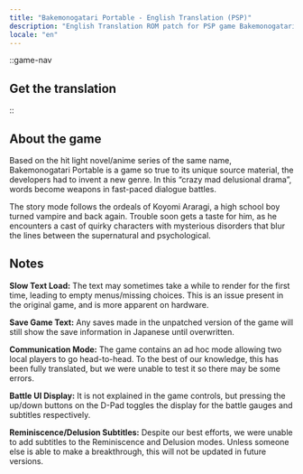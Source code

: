 ```yaml
---
title: "Bakemonogatari Portable - English Translation (PSP)"
description: "English Translation ROM patch for PSP game Bakemonogatari Portable"
locale: "en"
---
```


::game-nav
## Get the translation
::

## About the game
Based on the hit light novel/anime series of the same name, Bakemonogatari Portable is a game so true to its unique source material, the developers had to invent a new genre. In this “crazy mad delusional drama”, words become weapons in fast-paced dialogue battles.

The story mode follows the ordeals of Koyomi Araragi, a high school boy turned vampire and back again. Trouble soon gets a taste for him, as he encounters a cast of quirky characters with mysterious disorders that blur the lines between the supernatural and psychological.

## Notes
**Slow Text Load:**
The text may sometimes take a while to render for the first time, leading to empty menus/missing choices. This is an issue present in the original game, and is more apparent on hardware.

**Save Game Text:**
Any saves made in the unpatched version of the game will still show the save information in Japanese until overwritten. 

**Communication Mode:**
The game contains an ad hoc mode allowing two local players to go head-to-head. To the best of our knowledge, this has been fully translated, but we were unable to test it so there may be some errors. 

**Battle UI Display:**
It is not explained in the game controls, but pressing the up/down buttons on the D-Pad toggles the display for the battle gauges and subtitles respectively.

**Reminiscence/Delusion Subtitles:**
Despite our best efforts, we were unable to add subtitles to the Reminiscence and Delusion modes. Unless someone else is able to make a breakthrough, this will not be updated in future versions.
